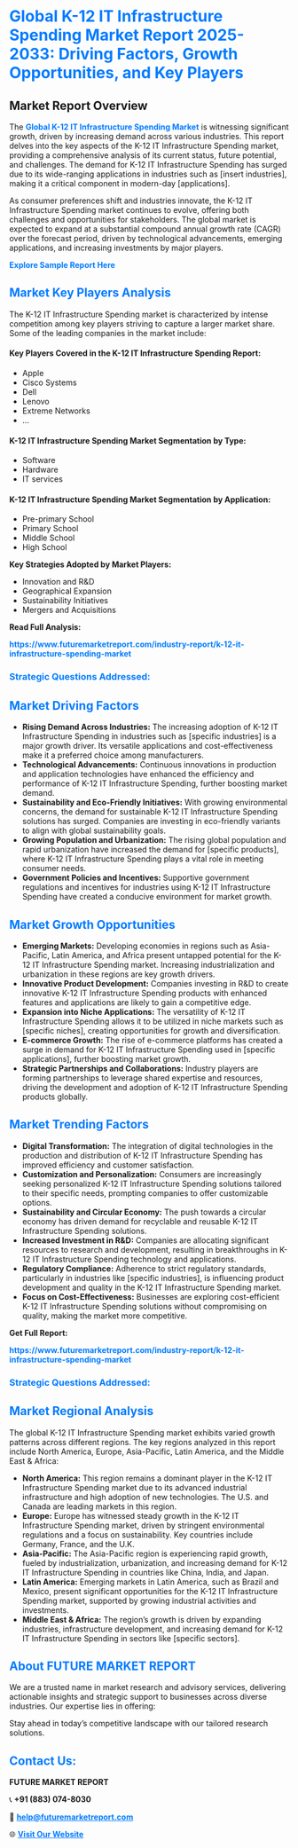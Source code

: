 <h1 style="color: #007BFF;">Global K-12 IT Infrastructure Spending Market Report 2025-2033: Driving Factors, Growth Opportunities, and Key Players</h1>

<section id="overview">
<h2>Market Report Overview</h2>
<p>The <a href="https://www.futuremarketreport.com/industry-report/k-12-it-infrastructure-spending-market" style="color: #007BFF; text-decoration: none;"><strong>Global K-12 IT Infrastructure Spending Market</strong></a> is witnessing significant growth, driven by increasing demand across various industries. This report delves into the key aspects of the K-12 IT Infrastructure Spending market, providing a comprehensive analysis of its current status, future potential, and challenges. The demand for K-12 IT Infrastructure Spending has surged due to its wide-ranging applications in industries such as [insert industries], making it a critical component in modern-day [applications].</p>
<p>As consumer preferences shift and industries innovate, the K-12 IT Infrastructure Spending market continues to evolve, offering both challenges and opportunities for stakeholders. The global market is expected to expand at a substantial compound annual growth rate (CAGR) over the forecast period, driven by technological advancements, emerging applications, and increasing investments by major players.</p>
</section>

<section id="overview">
<p><a href="https://www.futuremarketreport.com/request-sample/reportId=107387" style="color: #007BFF; text-decoration: none;"><strong>Explore Sample Report Here</strong></a></p>
</section>

<section id="key-players">
<h2 style="color: #007BFF;">Market Key Players Analysis</h2>
<p>The K-12 IT Infrastructure Spending market is characterized by intense competition among key players striving to capture a larger market share. Some of the leading companies in the market include:</p>
<h4>Key Players Covered in the K-12 IT Infrastructure Spending Report:</h4>
<ul><li>Apple</li><li>Cisco Systems</li><li>Dell</li><li>Lenovo</li><li>Extreme Networks</li><li>...</li></ul>
<h4>K-12 IT Infrastructure Spending Market Segmentation by Type:</h4>
<ul><li>Software</li><li>Hardware</li><li>IT services</li></ul>

<h4>K-12 IT Infrastructure Spending Market Segmentation by Application:</h4>
<ul><li>Pre-primary School</li><li>Primary School</li><li>Middle School</li><li>High School</li></ul>
<p><strong>Key Strategies Adopted by Market Players:</strong></p>
<ul>
<li>Innovation and R&D</li>
<li>Geographical Expansion</li>
<li>Sustainability Initiatives</li>
<li>Mergers and Acquisitions</li>
</ul>
</section>

<section>
<p><strong>Read Full Analysis: </strong></p><a href="https://www.futuremarketreport.com/industry-report/k-12-it-infrastructure-spending-market" style="color: #007BFF; text-decoration: none;"><strong>https://www.futuremarketreport.com/industry-report/k-12-it-infrastructure-spending-market</strong></a>
<h3 style="color: #007BFF;">Strategic Questions Addressed:</h3>
</section>

<section id="driving-factors">
<h2 style="color: #007BFF;">Market Driving Factors</h2>
<ul>
<li><strong>Rising Demand Across Industries:</strong> The increasing adoption of K-12 IT Infrastructure Spending in industries such as [specific industries] is a major growth driver. Its versatile applications and cost-effectiveness make it a preferred choice among manufacturers.</li>
<li><strong>Technological Advancements:</strong> Continuous innovations in production and application technologies have enhanced the efficiency and performance of K-12 IT Infrastructure Spending, further boosting market demand.</li>
<li><strong>Sustainability and Eco-Friendly Initiatives:</strong> With growing environmental concerns, the demand for sustainable K-12 IT Infrastructure Spending solutions has surged. Companies are investing in eco-friendly variants to align with global sustainability goals.</li>
<li><strong>Growing Population and Urbanization:</strong> The rising global population and rapid urbanization have increased the demand for [specific products], where K-12 IT Infrastructure Spending plays a vital role in meeting consumer needs.</li>
<li><strong>Government Policies and Incentives:</strong> Supportive government regulations and incentives for industries using K-12 IT Infrastructure Spending have created a conducive environment for market growth.</li>
</ul>
</section>

<section id="growth-opportunities">
<h2 style="color: #007BFF;">Market Growth Opportunities</h2>
<ul>
<li><strong>Emerging Markets:</strong> Developing economies in regions such as Asia-Pacific, Latin America, and Africa present untapped potential for the K-12 IT Infrastructure Spending market. Increasing industrialization and urbanization in these regions are key growth drivers.</li>
<li><strong>Innovative Product Development:</strong> Companies investing in R&D to create innovative K-12 IT Infrastructure Spending products with enhanced features and applications are likely to gain a competitive edge.</li>
<li><strong>Expansion into Niche Applications:</strong> The versatility of K-12 IT Infrastructure Spending allows it to be utilized in niche markets such as [specific niches], creating opportunities for growth and diversification.</li>
<li><strong>E-commerce Growth:</strong> The rise of e-commerce platforms has created a surge in demand for K-12 IT Infrastructure Spending used in [specific applications], further boosting market growth.</li>
<li><strong>Strategic Partnerships and Collaborations:</strong> Industry players are forming partnerships to leverage shared expertise and resources, driving the development and adoption of K-12 IT Infrastructure Spending products globally.</li>
</ul>
</section>

<section id="trending-factors">
<h2 style="color: #007BFF;">Market Trending Factors</h2>
<ul>
<li><strong>Digital Transformation:</strong> The integration of digital technologies in the production and distribution of K-12 IT Infrastructure Spending has improved efficiency and customer satisfaction.</li>
<li><strong>Customization and Personalization:</strong> Consumers are increasingly seeking personalized K-12 IT Infrastructure Spending solutions tailored to their specific needs, prompting companies to offer customizable options.</li>
<li><strong>Sustainability and Circular Economy:</strong> The push towards a circular economy has driven demand for recyclable and reusable K-12 IT Infrastructure Spending solutions.</li>
<li><strong>Increased Investment in R&D:</strong> Companies are allocating significant resources to research and development, resulting in breakthroughs in K-12 IT Infrastructure Spending technology and applications.</li>
<li><strong>Regulatory Compliance:</strong> Adherence to strict regulatory standards, particularly in industries like [specific industries], is influencing product development and quality in the K-12 IT Infrastructure Spending market.</li>
<li><strong>Focus on Cost-Effectiveness:</strong> Businesses are exploring cost-efficient K-12 IT Infrastructure Spending solutions without compromising on quality, making the market more competitive.</li>
</ul>
</section>

<section>
<p><strong>Get Full Report: </strong></p><a href="https://www.futuremarketreport.com/industry-report/k-12-it-infrastructure-spending-market" style="color: #007BFF; text-decoration: none;"><strong>https://www.futuremarketreport.com/industry-report/k-12-it-infrastructure-spending-market</strong></a>
<h3 style="color: #007BFF;">Strategic Questions Addressed:</h3>
</section>


<section id="regional-analysis">
<h2 style="color: #007BFF;">Market Regional Analysis</h2>
<p>The global K-12 IT Infrastructure Spending market exhibits varied growth patterns across different regions. The key regions analyzed in this report include North America, Europe, Asia-Pacific, Latin America, and the Middle East & Africa:</p>
<ul>
<li><strong>North America:</strong> This region remains a dominant player in the K-12 IT Infrastructure Spending market due to its advanced industrial infrastructure and high adoption of new technologies. The U.S. and Canada are leading markets in this region.</li>
<li><strong>Europe:</strong> Europe has witnessed steady growth in the K-12 IT Infrastructure Spending market, driven by stringent environmental regulations and a focus on sustainability. Key countries include Germany, France, and the U.K.</li>
<li><strong>Asia-Pacific:</strong> The Asia-Pacific region is experiencing rapid growth, fueled by industrialization, urbanization, and increasing demand for K-12 IT Infrastructure Spending in countries like China, India, and Japan.</li>
<li><strong>Latin America:</strong> Emerging markets in Latin America, such as Brazil and Mexico, present significant opportunities for the K-12 IT Infrastructure Spending market, supported by growing industrial activities and investments.</li>
<li><strong>Middle East & Africa:</strong> The region’s growth is driven by expanding industries, infrastructure development, and increasing demand for K-12 IT Infrastructure Spending in sectors like [specific sectors].</li>
</ul>
</section>

<footer>
<h2 style="color: #007BFF;">About FUTURE MARKET REPORT</h2>
<p>We are a trusted name in market research and advisory services, delivering actionable insights and strategic support to businesses across diverse industries. Our expertise lies in offering:</p>

<p>Stay ahead in today’s competitive landscape with our tailored research solutions.</p>

<h2 style="color: #007BFF;">Contact Us:</h2>
<p><strong>FUTURE MARKET REPORT</strong></p>
<p>📞 <strong>+91 (883) 074-8030</strong></p>
<p>📧 <strong><a href="mailto:help@futuremarketreport.com" style="color: #007BFF;">help@futuremarketreport.com</a></strong></p>
<p>🌐 <strong><a href="https://www.futuremarketreport.com/" style="color: #007BFF;">Visit Our Website</a></strong></p>
</footer>